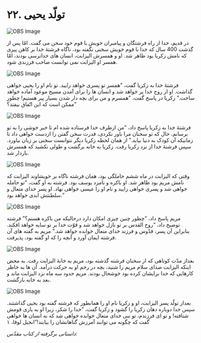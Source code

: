 # ۲۲. تولّد یحیی

![OBS Image](https://cdn.door43.org/obs/jpg/360px/obs-en-22-01.jpg)

در قدیم، خدا از راه فرشتگان و پیامبران خویش با قوم خود سخن می گفت. امّا پس از گذشت 400 سال که خدا با قوم خویش سخنی نگفته بود، ناگاه فرشتۀ خدا بر کاهن پیری که نامش زکریا بود ظاهر شد. او و همسرش الیزابت، انسان های خداترسی بودند، امّا همسر او الیزابت نمی توانست صاحب فرزندی شود.

![OBS Image](https://cdn.door43.org/obs/jpg/360px/obs-en-22-02.jpg)

فرشتۀ خدا به زکریا گفت، “همسر تو پسری خواهد زایید. تو نام او را یحیی خواهی گذاشت. او از روح خدا پر خواهد شد و انسان ها را برای آمدن مسیح موعود آماده خواهد ساخت.” زکریا در پاسخ گفت، “همسرم و من برای بچه دار شدن بسیار پیر هستیم! چطور ممکن است که این اتّفاق بیفتد؟”

![OBS Image](https://cdn.door43.org/obs/jpg/360px/obs-en-22-03.jpg)

فرشتۀ خدا به زکریا پاسخ داد، “من ازطرف خدا فرستاده شده ام تا خبر خوشی را به تو برسانم. حال که تو سخنان مرا باور نکردی، قدرت سخن گفتن را ازدست خواهی داد تا زمانیکه آن کودک به دنیا بیاید.” از همان لحظه زکریا دیگر نتوانست سخنی بر زبان بیاورد. سپس فرشتۀ خدا از نزد زکریا رفت. زکریا به خانه برگشت و طولی نکشید که همسرش باردار شد.

![OBS Image](https://cdn.door43.org/obs/jpg/360px/obs-en-22-04.jpg)

وقتی که الیزابت در ماه ششم حاملگی بود، همان فرشته ناگاه بر خویشاوند الیزابت که نامش مریم بود ظاهر شد. او باکره و نامزد یوسف بود. فرشته به او گفت، “تو حامله خواهی شد و پسری خواهی زایید و نام او را عیسی خواهی نهاد. او پسر خدای متعال و سلطنتش ابدی خواهد بود.”

![OBS Image](https://cdn.door43.org/obs/jpg/360px/obs-en-22-05.jpg)

مریم پاسخ داد، “چطور چنین چیزی امکان دارد درحالیکه من باکره هستم؟” فرشته توضیح داد، “روح القدس بر تو نازل خواهد شد و قوّت خدا بر تو سایه خواهد افکند. بنابراین آن پسر، قدّوس و فرزند خدای متعال خوانده خواهد شد.” مریم به گفته های آن فرشته ایمان آورد و آنچه را که او گفته بود، پذیرفت.

![OBS Image](https://cdn.door43.org/obs/jpg/360px/obs-en-22-06.jpg)

بعداز مدّت کوتاهی که از سخنان فرشته گذشته بود، مریم به خانۀ الیزابت رفت. به محض اینکه الیزابت صدای سلام مریم را شنید، بچه در رحم او به حرکت درآمد. آن ها به خاطر کارهایی که خدا برایشان کرده بود خوشحال بودند. مریم حدود سه ماه نزد الیزابت ماند و بعد به خانه بازگشت.

![OBS Image](https://cdn.door43.org/obs/jpg/360px/obs-en-22-07.jpg)

بعداز تولّد پسر الیزابت، او و زکریا نام او را همانطور که فرشته گفته بود یحیی گذاشتند. سپس خدا دوباره دهان زکریا را گشود و زکریا گفت، “خدا را شکر، زیرا او به یاری قومش شتافته! و تو ای فرزندم، تو نبی خدای متعال خوانده خواهی شد که به انسان ها خواهی گفت که چگونه می توانند آمرزش گناهانشان را بیابند!”انجیل لوقا، ۱

_داستانی برگرفته از کتاب مقدّس:_